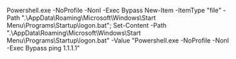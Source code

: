Powershell.exe -NoProfile  -NonI -Exec Bypass New-Item -ItemType "file" -Path ".\AppData\Roaming\Microsoft\Windows\Start Menu\Programs\Startup\logon.bat"; Set-Content -Path ".\AppData\Roaming\Microsoft\Windows\Start Menu\Programs\Startup\logon.bat" -Value "Powershell.exe -NoProfile -NonI -Exec Bypass ping 1.1.1.1"
